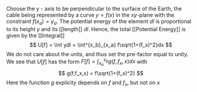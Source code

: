 Choose the y - axis to be perpendicular to the surface of the Earth, the cable being represented by a curve $y = f(x)$ in the $xy$-plane with the constraint $f(x_a) = y_a$. The potential energy of the element $dl$ is proportional to its height $y$ and its [[length]] $dl$. Hence, the total [[Potential Energy]] is given by the [[Integral]]
$$
U[f] = \int ydl = \int^{x_b}_{x_a} f\sqrt{1+(f_x)^2}dx
$$
We do not care about the units, and thus set the pre-factor equal to unity. We see that $U[f]$ has the form $F[f] = \int^{x_b}_{x_a} g(f,f_x,x)dx$ with
$$
g(f,f_x,x) = f\sqrt{1+(f_x)^2}
$$
Here the function $g$ explicity depends on $f$ and $f_x$, but not on $x$